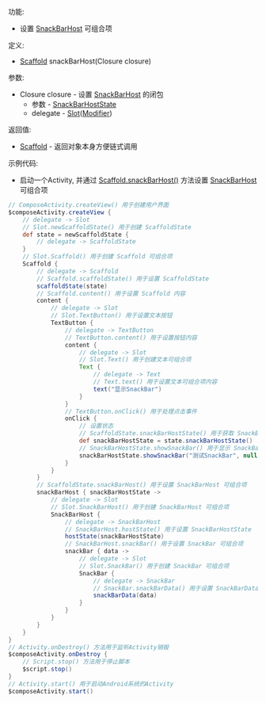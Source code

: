 功能:

+ 设置 [SnackBarHost](/API/UI/Compose/Widget/SnackBarHost/README.md) 可组合项

定义:

+ [Scaffold](/API/UI/Compose/Widget/Scaffold/README.md) snackBarHost(Closure closure)

参数:

+ Closure closure - 设置 [SnackBarHost](/API/UI/Compose/Widget/SnackBarHost/README.md) 的闭包
    + 参数 - [SnackBarHostState](/API/UI/Compose/State/SnackBarHostState/README.md)
    + delegate -
      [Slot](/API/UI/Compose/Slot/Slot/README.md)([Modifier](/API/UI/Compose/Modifier/Modifier/README.md))

返回值:

+ [Scaffold](/API/UI/Compose/Widget/Scaffold/README.md) - 返回对象本身方便链式调用

示例代码:

+ 启动一个Activity, 并通过 [Scaffold.snackBarHost()](/API/UI/Compose/Widget/Scaffold/README.md?id=snackBarHost)
  方法设置 [SnackBarHost](/API/UI/Compose/Widget/SnackBarHost/README.md) 可组合项

```groovy
// ComposeActivity.createView() 用于创建用户界面
$composeActivity.createView {
    // delegate -> Slot
    // Slot.newScaffoldState() 用于创建 ScaffoldState
    def state = newScaffoldState {
        // delegate -> ScaffoldState
    }
    // Slot.Scaffold() 用于创建 Scaffold 可组合项
    Scaffold {
        // delegate -> Scaffold
        // Scaffold.scaffoldState() 用于设置 ScaffoldState
        scaffoldState(state)
        // Scaffold.content() 用于设置 Scaffold 内容
        content {
            // delegate -> Slot
            // Slot.TextButton() 用于设置文本按钮
            TextButton {
                // delegate -> TextButton
                // TextButton.content() 用于设置按钮内容
                content {
                    // delegate -> Slot
                    // Slot.Text() 用于创建文本可组合项
                    Text {
                        // delegate -> Text
                        // Text.text() 用于设置文本可组合项内容
                        text("显示SnackBar")
                    }
                }
                // TextButton.onClick() 用于处理点击事件
                onClick {
                    // 设置状态
                    // ScaffoldState.snackBarHostState() 用于获取 SnackBarHostState
                    def snackBarHostState = state.snackBarHostState()
                    // SnackBarHostState.showSnackBar() 用于显示 SnackBar
                    snackBarHostState.showSnackBar("测试SnackBar", null, "Short")
                }
            }
        }
        // ScaffoldState.snackBarHost() 用于设置 SnackBarHost 可组合项
        snackBarHost { snackBarHostState ->
            // delegate -> Slot
            // Slot.SnackBarHost() 用于创建 SnackBarHost 可组合项
            SnackBarHost {
                // delegate -> SnackBarHost
                // SnackBarHost.hostState() 用于设置 SnackBarHostState
                hostState(snackBarHostState)
                // SnackBarHost.snackBar() 用于设置 SnackBar 可组合项
                snackBar { data ->
                    // delegate -> Slot
                    // Slot.SnackBar() 用于创建 SnackBar 可组合项
                    SnackBar {
                        // delegate -> SnackBar
                        // SnackBar.snackBarData() 用于设置 SnackBarData
                        snackBarData(data)
                    }
                }
            }
        }
    }
}
// Activity.onDestroy() 方法用于监听Activity销毁
$composeActivity.onDestroy {
    // Script.stop() 方法用于停止脚本
    $script.stop()
}
// Activity.start() 用于启动Android系统的Activity
$composeActivity.start()
```